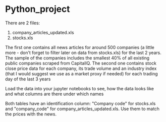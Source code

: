 # Python_project

There are 2 files:
1) company_articles_updated.xls
2) stocks.xls

The first one contains all news articles for around 500 companies (a little more - don't forget to filter later on data from stocks.xls) for the last 2 years. The sample of the companies includes the smallest 40% of all existing public companies scraped from CapitalIQ.
The second one contains stock close price data for each company, its trade volume and an industry index (that I would suggest we use as a market proxy if needed) for each trading day of the last 3 years

Load the data into your jupyter notebooks to see, how the data looks like and what columns are there under which names

Both tables have an identification column: "Company code" for stocks.xls and "company_code" for company_articles_updated.xls. Use them to match the prices with the news.
